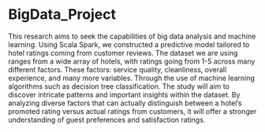# BigData_Project
This research aims to seek the capabilities of big data analysis and machine learning. Using Scala Spark, we constructed a predictive model tailored to hotel ratings coming from customer reviews. The dataset we are using ranges from a wide array of hotels, with ratings going from 1-5 across many different factors. These factors: service quality, cleanliness, overall experience, and many more variables. Through the use of machine learning algorithms such as decision tree classification. The study will aim to discover intricate patterns and important insights within the dataset. By analyzing diverse factors that can actually distinguish between a hotel’s promoted rating versus actual ratings from customers, it will offer a stronger understanding of guest preferences and satisfaction ratings.
